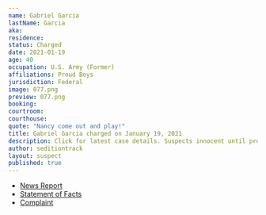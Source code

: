 ```yaml
---
name: Gabriel Garcia
lastName: Garcia
aka: 
residence: 
status: Charged
date: 2021-01-19
age: 40
occupation: U.S. Army (Former)
affiliations: Proud Boys
jurisdiction: Federal
image: 077.png
preview: 077.png
booking: 
courtroom: 
courthouse: 
quote: "Nancy come out and play!"
title: Gabriel Garcia charged on January 19, 2021
description: Click for latest case details. Suspects innocent until proven guilty.
author: seditiontrack
layout: suspect
published: true
---
```

- [News Report](https://www.miamiherald.com/news/local/crime/article248608940.html)
- [Statement of Facts](https://www.justice.gov/opa/page/file/1356776/download)
- [Complaint](https://www.justice.gov/opa/page/file/1356771/download)
